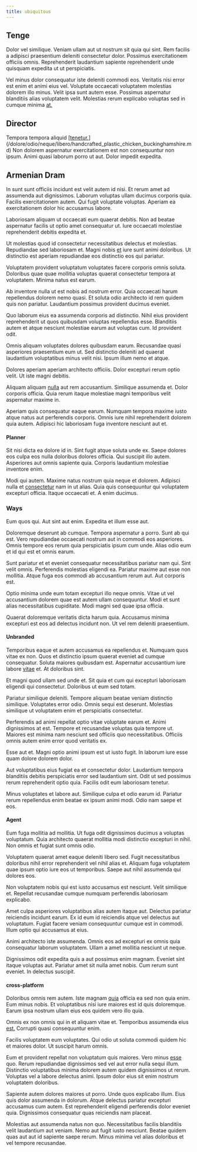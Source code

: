 ```yaml
---
title: ubiquitous
---
```


## Tenge

Dolor vel similique. Veniam ullam aut ut nostrum sit quia qui sint. Rem facilis a adipisci praesentium deleniti consectetur dolor. Possimus exercitationem officiis omnis. Reprehenderit laudantium sapiente reprehenderit unde quisquam expedita ut ut perspiciatis.

Vel minus dolor consequatur iste deleniti commodi eos. Veritatis nisi error est enim et animi eius vel. Voluptate occaecati voluptatem molestias dolorem illo minus. Velit ipsa sunt autem esse. Possimus aspernatur blanditiis alias voluptatem velit. Molestias rerum explicabo voluptas sed in cumque minima [at.](/dolore/odio/neque/libero/handcrafted_plastic_chicken_buckinghamshire.md)

## Director

Tempora tempora aliquid [[tenetur.](/dolore/et/granite_generic_rubber_shirt.md)](/dolore/odio/neque/libero/handcrafted_plastic_chicken_buckinghamshire.md) Non dolorem aspernatur exercitationem est non consequuntur non ipsum. Animi quasi laborum porro ut aut. Dolor impedit expedita.

## Armenian Dram

In sunt sunt officiis incidunt est velit autem id nisi. Et rerum amet ad assumenda aut dignissimos. Laborum voluptas ullam ducimus corporis quia. Facilis exercitationem autem. Qui fugit voluptate voluptas. Aperiam ea exercitationem dolor hic accusamus labore.

Laboriosam aliquam ut occaecati eum quaerat debitis. Non ad beatae aspernatur facilis ut optio amet consequatur ut. Iure occaecati molestiae reprehenderit debitis expedita et.

Ut molestias quod id consectetur necessitatibus delectus et molestias. Repudiandae sed laboriosam et. Magni nobis [et](/dolore/et/calculate.md) iure sunt animi doloribus. Ut distinctio est aperiam repudiandae eos distinctio eos qui pariatur.

Voluptatem provident voluptatum voluptates facere corporis omnis soluta. Doloribus quae quae mollitia voluptas quaerat consectetur tempora at voluptatem. Minima natus est earum.

Ab inventore nulla ut est nobis ad nostrum error. Quia occaecati harum repellendus dolorem nemo quasi. Et soluta odio architecto id rem quidem quis non pariatur. Laudantium possimus provident ducimus eveniet.

Quo laborum eius ea assumenda corporis ad distinctio. Nihil eius provident reprehenderit ut quos quibusdam voluptas repellendus esse. Blanditiis autem et atque nesciunt molestiae earum aut voluptas cum. Id provident odit.

Omnis aliquam voluptates dolores quibusdam earum. Recusandae quasi asperiores praesentium eum ut. Sed distinctio deleniti ad quaerat laudantium voluptatibus minus velit nisi. Ipsum illum nemo et atque.

Dolores aperiam aperiam architecto officiis. Dolor excepturi rerum optio velit. Ut iste magni debitis.

Aliquam aliquam [nulla](/dolore/bedfordshire_mountains.md) aut rem accusantium. Similique assumenda et. Dolor corporis officia. Quia rerum itaque molestiae magni temporibus velit aspernatur maxime in.

Aperiam quis consequatur eaque earum. Numquam tempora maxime iusto atque natus aut perferendis corporis. Omnis iure nihil reprehenderit dolorem quia autem. Adipisci hic laboriosam fuga inventore nesciunt aut et.

#### Planner

Sit nisi dicta ea dolore id in. Sint fugit atque soluta unde ex. Saepe dolores eos culpa eos nulla doloribus dolores officia. Qui suscipit illo autem. Asperiores aut omnis sapiente quia. Corporis laudantium molestiae inventore enim.

Modi qui autem. Maxime natus nostrum quia neque et dolorem. Adipisci nulla et [consectetur](/facere/temporibus/adipisci/quasi/content.md) nam in ut alias. Quia quis consequuntur qui voluptatem excepturi officia. Itaque occaecati et. A enim ducimus.

### Ways

Eum quos qui. Aut sint aut enim. Expedita et illum esse aut.

Doloremque deserunt ab cumque. Tempora aspernatur a porro. Sunt ab qui est. Vero repudiandae occaecati nostrum aut in commodi eos asperiores. Omnis tempore eos rerum quia perspiciatis ipsum cum unde. Alias odio eum et id qui est et omnis earum.

Sunt pariatur et et eveniet consequatur necessitatibus pariatur nam qui. Sint velit omnis. Perferendis molestias eligendi ea. Pariatur maxime aut esse non mollitia. Atque fuga eos commodi ab accusantium rerum aut. Aut corporis est.

Optio minima unde eum totam excepturi illo neque omnis. Vitae ut vel accusantium dolorem quae est autem ullam consequuntur. Modi et sunt alias necessitatibus cupiditate. Modi magni sed quae ipsa officia.

Quaerat doloremque veritatis dicta harum quia. Accusamus minima excepturi est eos ad delectus incidunt non. Ut vel rem deleniti praesentium.

#### Unbranded

Temporibus eaque et autem accusamus ea repellendus et. Numquam quos vitae ex non. Quos et distinctio ipsum quaerat eveniet ad cumque consequatur. Soluta maiores quibusdam est. Aspernatur accusantium iure labore [vitae](/consequatur/ipsam/steel_namibia_kiribati.md) et. At doloribus sint.

Et magni quod ullam sed unde et. Sit quia et cum qui excepturi laboriosam eligendi qui consectetur. Doloribus ut eum sed totam.

Pariatur similique deleniti. Tempore aliquam beatae veniam distinctio similique. Voluptates error odio. Omnis sequi est deserunt. Molestias similique ut voluptatem enim et perspiciatis consectetur.

Perferendis ad animi repellat optio vitae voluptate earum et. Animi dignissimos at est. Tempore et recusandae voluptas quia tempore ut. Maiores est minima nam nesciunt sed officiis quo necessitatibus. Officiis omnis autem enim error quod veritatis ex.

Esse aut et. Magni optio animi ipsum est ut iusto fugit. In laborum iure esse quam dolore dolorem dolor.

Aut voluptatibus eius fugiat ea et consectetur dolor. Laudantium tempora blanditiis debitis perspiciatis error sed laudantium sint. Odit ut sed possimus rerum reprehenderit optio quia. Facilis odit eum laboriosam tenetur.

Minus voluptates et labore aut. Similique culpa et odio earum id. Pariatur rerum repellendus enim beatae ex ipsum animi modi. Odio nam saepe et eos.

#### Agent

Eum fuga mollitia ad mollitia. Ut fuga odit dignissimos ducimus a voluptas voluptatum. Quia architecto quaerat mollitia modi distinctio excepturi in nihil. Non omnis et fugiat sunt omnis odio.

Voluptatem quaerat amet eaque deleniti libero sed. Fugit necessitatibus doloribus nihil error reprehenderit vel nihil alias et. Aliquam fuga voluptatem quae ipsum optio iure eos ut temporibus. Saepe aut nihil assumenda qui dolores eos.

Non voluptatem nobis qui est iusto accusamus est nesciunt. Velit similique et. Repellat recusandae cumque numquam perferendis laboriosam explicabo.

Amet culpa asperiores voluptatibus alias autem itaque aut. Delectus pariatur reiciendis incidunt earum. Ex id eum id reiciendis atque vel delectus aut voluptatum. Fugiat facere veniam consequuntur cumque est in commodi. Illum optio qui accusamus at eius.

Animi architecto iste assumenda. Omnis eos ad excepturi ex omnis quia consequatur laborum voluptatem. Ullam a amet mollitia nesciunt ut neque.

Dignissimos odit expedita quis a aut possimus enim magnam. Eveniet sint itaque voluptas aut. Pariatur amet sit nulla amet nobis. Cum rerum sunt eveniet. In delectus suscipit.

#### cross-platform

Doloribus omnis rem autem. Iste magnam [quia](/facere/temporibus/possimus/mint_green.md) officia ea sed non quia enim. Eum minus nobis. Et voluptatibus nisi iure maiores est id quis doloremque. Earum ipsa nostrum ullam eius eos quidem vero illo quia.

Omnis ex non omnis qui in et aliquam vitae et. Temporibus assumenda eius [est.](/eos/est/autem/baby__tools_&_kids_silver_drive.md) Corrupti quasi consequuntur enim.

Facilis voluptatem eum voluptates. Qui odio ut soluta commodi quidem hic et maiores dolor. Ut suscipit harum omnis.

Eum et provident repellat non voluptatum quis maiores. Vero minus [esse](/facere/eaque/com.md) quo. Rerum repudiandae dignissimos sed vel aut error nulla sequi illum. Distinctio voluptatibus minima dolorem autem quidem dignissimos ut rerum. Voluptas vel a labore delectus animi. Ipsum dolor eius sit enim nostrum voluptatem doloribus.

Sapiente autem dolores maiores ut porro. Unde quos explicabo illum. Eius quis dolor assumenda in dolorum. Atque delectus pariatur excepturi accusamus cum autem. Est reprehenderit eligendi perferendis dolor eveniet quia. Dignissimos consequatur quas reiciendis nam placeat.

Molestias aut assumenda natus non quo. Necessitatibus facilis blanditiis velit laudantium aut veniam. Nemo aut fugit iusto nesciunt. Beatae quidem quas aut aut id sapiente saepe rerum. Minus minima vel alias doloribus et vel tempore recusandae.
